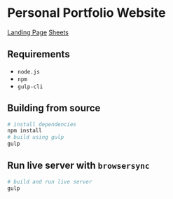 # Personal Portfolio Website

[Landing Page](http://marklucernas.com/wedding-invitation/)
[Sheets](https://docs.google.com/spreadsheets/d/1vfq21bzRIRjv3EkyKkSzUD6xKTb917pu1pnCO7yhLC8/edit#gid=0)

## Requirements

- `node.js`
- `npm`
- `gulp-cli`

## Building from source

```sh
# install dependencies
npm install
# build using gulp
gulp
```

## Run live server with `browsersync`

```sh
# build and run live server
gulp
```
